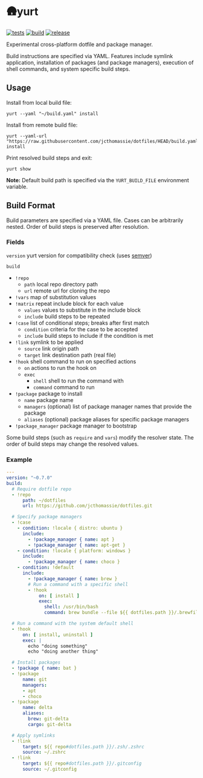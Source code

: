 # 🛖yurt

[![tests](https://github.com/jcthomassie/yurt/actions/workflows/tests.yaml/badge.svg)](https://github.com/jcthomassie/yurt/actions/workflows/tests.yaml)
[![build](https://github.com/jcthomassie/yurt/actions/workflows/build.yaml/badge.svg)](https://github.com/jcthomassie/yurt/actions/workflows/build.yaml)
[![release](https://img.shields.io/github/v/release/jcthomassie/yurt?include_prereleases&label=release)](https://github.com/jcthomassie/yurt/releases/latest)

Experimental cross-platform dotfile and package manager.

Build instructions are specified via YAML. Features include symlink application, installation of packages (and package managers), execution of shell commands, and system specific build steps.

## Usage

Install from local build file:

```shell
yurt --yaml "~/build.yaml" install
```

Install from remote build file:

```shell
yurt --yaml-url "https://raw.githubusercontent.com/jcthomassie/dotfiles/HEAD/build.yaml" install
```

Print resolved build steps and exit:

```shell
yurt show
```

**Note:** Default build path is specified via the `YURT_BUILD_FILE` environment variable.

## Build Format

Build parameters are specified via a YAML file. Cases can be arbitrarily nested. Order of build steps is preserved after resolution.

### Fields

`version` yurt version for compatibility check (uses [semver](https://docs.rs/semver/latest/semver/index.html))

`build`

- `!repo`
  - `path` local repo directory path
  - `url` remote url for cloning the repo
- `!vars` map of substitution values
- `!matrix` repeat include block for each value
  - `values` values to substitute in the include block
  - `include` build steps to be repeated
- `!case` list of conditional steps; breaks after first match
  - `condition` criteria for the case to be accepted
  - `include` build steps to include if the condition is met
- `!link` symlink to be applied
  - `source` link origin path
  - `target` link destination path (real file)
- `!hook` shell command to run on specified actions
  - `on` actions to run the hook on
  - `exec`
    - `shell` shell to run the command with
    - `command` command to run
- `!package` package to install
  - `name` package name
  - `managers` (optional) list of package manager names that provide the package
  - `aliases` (optional) package aliases for specific package managers
- `!package_manager` package manager to bootstrap

Some build steps (such as `require` and `vars`) modify the resolver state.
The order of build steps may change the resolved values.

### Example

```yaml
---
version: "~0.7.0"
build:
  # Require dotfile repo
  - !repo
      path: ~/dotfiles
      url: https://github.com/jcthomassie/dotfiles.git

  # Specify package managers
  - !case
    - condition: !locale { distro: ubuntu }
      include:
        - !package_manager { name: apt }
        - !package_manager { name: apt-get }
    - condition: !locale { platform: windows }
      include:
        - !package_manager { name: choco }
    - condition: !default
      include:
        - !package_manager { name: brew }
        # Run a command with a specific shell
        - !hook
            on: [ install ]
            exec:
              shell: /usr/bin/bash
              command: brew bundle --file ${{ dotfiles.path }}/.brewfile

  # Run a command with the system default shell
  - !hook
      on: [ install, uninstall ]
      exec: |
        echo "doing something"
        echo "doing another thing"

  # Install packages
  - !package { name: bat }
  - !package
      name: git
      managers:
      - apt
      - choco
  - !package
      name: delta
      aliases:
        brew: git-delta
        cargo: git-delta

  # Apply symlinks
  - !link
      target: ${{ repo#dotfiles.path }}/.zsh/.zshrc
      source: ~/.zshrc
  - !link
      target: ${{ repo#dotfiles.path }}/.gitconfig
      source: ~/.gitconfig
```
